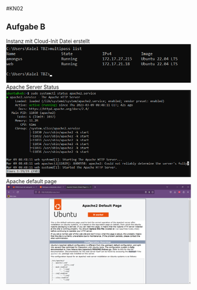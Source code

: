 #KN02
## Aufgabe B
Instanz mit Cloud-Init Datei erstellt
<img src="/KN02/img/Aufgabe_B_Instances.png">
Apache Server Status
<img src="/KN02/img/Aufgabe_B_Apache_Status.png">
Apache default page
<img src="/KN02/img/Aufgabe_B_Apache_Website.png">

